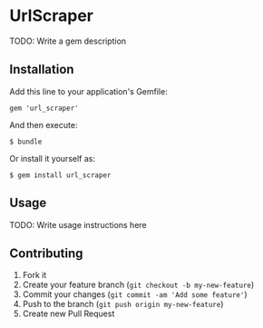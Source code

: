 # UrlScraper

TODO: Write a gem description

## Installation

Add this line to your application's Gemfile:

    gem 'url_scraper'

And then execute:

    $ bundle

Or install it yourself as:

    $ gem install url_scraper

## Usage

TODO: Write usage instructions here

## Contributing

1. Fork it
2. Create your feature branch (`git checkout -b my-new-feature`)
3. Commit your changes (`git commit -am 'Add some feature'`)
4. Push to the branch (`git push origin my-new-feature`)
5. Create new Pull Request
